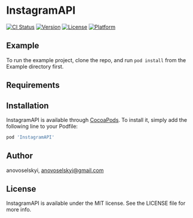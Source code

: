 # InstagramAPI

[![CI Status](https://img.shields.io/travis/anovoselskyi/InstagramAPI.svg?style=flat)](https://travis-ci.org/anovoselskyi/InstagramAPI)
[![Version](https://img.shields.io/cocoapods/v/InstagramAPI.svg?style=flat)](https://cocoapods.org/pods/InstagramAPI)
[![License](https://img.shields.io/cocoapods/l/InstagramAPI.svg?style=flat)](https://cocoapods.org/pods/InstagramAPI)
[![Platform](https://img.shields.io/cocoapods/p/InstagramAPI.svg?style=flat)](https://cocoapods.org/pods/InstagramAPI)

## Example

To run the example project, clone the repo, and run `pod install` from the Example directory first.

## Requirements

## Installation

InstagramAPI is available through [CocoaPods](https://cocoapods.org). To install
it, simply add the following line to your Podfile:

```ruby
pod 'InstagramAPI'
```

## Author

anovoselskyi, anovoselskyi@gmail.com

## License

InstagramAPI is available under the MIT license. See the LICENSE file for more info.
